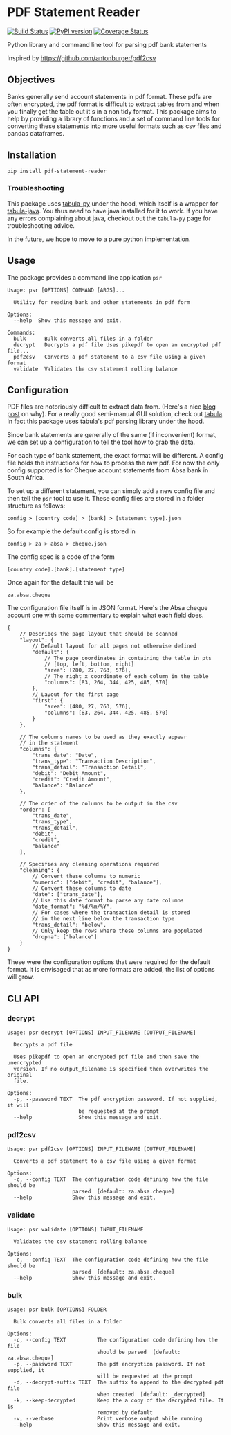 # PDF Statement Reader
[![Build Status](https://travis-ci.com/marlanperumal/pdf_statement_reader.svg?branch=master)](https://travis-ci.com/marlanperumal/pdf_statement_reader)
[![PyPI version](https://badge.fury.io/py/pdf-statement-reader.svg)](https://badge.fury.io/py/pdf-statement-reader)
[![Coverage Status](https://coveralls.io/repos/github/marlanperumal/pdf_statement_reader/badge.svg)](https://coveralls.io/github/marlanperumal/pdf_statement_reader)

Python library and command line tool for parsing pdf bank statements

Inspired by https://github.com/antonburger/pdf2csv

## Objectives

Banks generally send account statements in pdf format. These pdfs are often encrypted, the pdf format is difficult to extract tables from and when you finally get the table out it's in a non tidy format. This package aims to help by providing a library of functions and a set of command line tools for converting these statements into more useful formats such as csv files and pandas dataframes.

## Installation

```
pip install pdf-statement-reader
```

### Troubleshooting

This package uses [tabula-py](https://github.com/chezou/tabula-py) under the hood, which itself is a wrapper for [tabula-java](https://github.com/tabulapdf/tabula-java). You thus need to have java installed for it to work. If you have any errors complaining about java, checkout out the `tabula-py` page for troubleshooting advice.

In the future, we hope to move to a pure python implementation.

## Usage

The package provides a command line application `psr`

```
Usage: psr [OPTIONS] COMMAND [ARGS]...

  Utility for reading bank and other statements in pdf form

Options:
  --help  Show this message and exit.

Commands:
  bulk      Bulk converts all files in a folder
  decrypt   Decrypts a pdf file Uses pikepdf to open an encrypted pdf file...
  pdf2csv   Converts a pdf statement to a csv file using a given format
  validate  Validates the csv statement rolling balance
```

## Configuration

PDF files are notoriously difficult to extract data from. (Here's a nice [blog post](https://www.propublica.org/nerds/heart-of-nerd-darkness-why-dollars-for-docs-was-so-difficult) on why). For a really good semi-manual GUI solution, check out [tabula](https://tabula.technology/). In fact this package uses tabula's pdf parsing library under the hood.

Since bank statements are generally of the same (if inconvenient) format, we can set up a configuration to tell the tool how to grab the data.

For each type of bank statement, the exact format will be different. A config file holds the instructions for how to process the raw pdf. For now the only config supported is for Cheque account statements from Absa bank in South Africa. 

To set up a different statement, you can simply add a new config file and then tell the `psr` tool to use it. These config files are stored in a folder structure as follows:

    config > [country code] > [bank] > [statement type].json

So for example the default config is stored in

    config > za > absa > cheque.json

The config spec is a code of the form

    [country code].[bank].[statement type]

Once again for the default this will be

    za.absa.cheque

The configuration file itself is in JSON format. Here's the Absa cheque account one with some commentary to explain what each field does.

```json5
{
    // Describes the page layout that should be scanned
    "layout": { 
        // Default layout for all pages not otherwise defined
        "default": {
            // The page coordinates in containing the table in pts 
            // [top, left, bottom, right]
            "area": [280, 27, 763, 576],
            // The right x coordinate of each column in the table
            "columns": [83, 264, 344, 425, 485, 570]
        },
        // Layout for the first page
        "first": {
            "area": [480, 27, 763, 576],
            "columns": [83, 264, 344, 425, 485, 570]
        }
    },

    // The columns names to be used as they exactly appear
    // in the statement
    "columns": {
        "trans_date": "Date",
        "trans_type": "Transaction Description",
        "trans_detail": "Transaction Detail",
        "debit": "Debit Amount",
        "credit": "Credit Amount",
        "balance": "Balance"
    },

    // The order of the columns to be output in the csv
    "order": [
        "trans_date",
        "trans_type",
        "trans_detail",
        "debit",
        "credit",
        "balance"
    ],

    // Specifies any cleaning operations required
    "cleaning": {
        // Convert these columns to numeric
        "numeric": ["debit", "credit", "balance"],
        // Convert these columns to date
        "date": ["trans_date"],
        // Use this date format to parse any date columns
        "date_format": "%d/%m/%Y",
        // For cases where the transaction detail is stored
        // in the next line below the transaction type
        "trans_detail": "below",
        // Only keep the rows where these columns are populated
        "dropna": ["balance"]
    }
}
```

These were the configuration options that were required for the default format. It is envisaged that as more formats are added, the list of options will grow.

## CLI API

### decrypt

```
Usage: psr decrypt [OPTIONS] INPUT_FILENAME [OUTPUT_FILENAME]

  Decrypts a pdf file

  Uses pikepdf to open an encrypted pdf file and then save the unencrypted
  version. If no output_filename is specified then overwrites the original
  file.

Options:
  -p, --password TEXT  The pdf encryption password. If not supplied, it will
                       be requested at the prompt
  --help               Show this message and exit.
```

### pdf2csv

```
Usage: psr pdf2csv [OPTIONS] INPUT_FILENAME [OUTPUT_FILENAME]

  Converts a pdf statement to a csv file using a given format

Options:
  -c, --config TEXT  The configuration code defining how the file should be
                     parsed  [default: za.absa.cheque]
  --help             Show this message and exit.
```

### validate

```
Usage: psr validate [OPTIONS] INPUT_FILENAME

  Validates the csv statement rolling balance

Options:
  -c, --config TEXT  The configuration code defining how the file should be
                     parsed  [default: za.absa.cheque]
  --help             Show this message and exit.
```

### bulk

```
Usage: psr bulk [OPTIONS] FOLDER

  Bulk converts all files in a folder

Options:
  -c, --config TEXT          The configuration code defining how the file
                             should be parsed  [default: za.absa.cheque]
  -p, --password TEXT        The pdf encryption password. If not supplied, it
                             will be requested at the prompt
  -d, --decrypt-suffix TEXT  The suffix to append to the decrypted pdf file
                             when created  [default: _decrypted]
  -k, --keep-decrypted       Keep the a copy of the decrypted file. It is
                             removed by default
  -v, --verbose              Print verbose output while running
  --help                     Show this message and exit.
```
